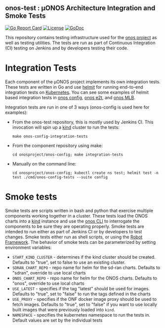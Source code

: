 <!--
SPDX-FileCopyrightText: 2022-present Intel Corporation
SPDX-FileCopyrightText: 2020-present Open Networking Foundation <info@opennetworking.org>
SPDX-License-Identifier: Apache-2.0
-->

## onos-test : µONOS Architecture Integration and Smoke Tests
[![Go Report Card](https://goreportcard.com/badge/github.com/onosproject/onos-test)](https://goreportcard.com/report/github.com/onosproject/onos-test)
[![License](https://img.shields.io/badge/License-Apache%202.0-blue.svg)](https://github.com/gojp/goreportcard/blob/master/LICENSE)
[![GoDoc](https://godoc.org/github.com/onosproject/onos-test?status.svg)](https://godoc.org/github.com/onosproject/onos-test)

This repository contains testing infrastructure used for the [onos project] as well as testing utilities. The tests 
are run as part of Continuous Integration (CI) testing on Jenkins and by developers testing their code.

# Integration Tests
Each component of the µONOS project implements its own integration tests. These tests are written in Go and use
[helmit] for running end-to-end integration tests on [Kubernetes]. You can see some examples of helmit based integration
tests in [onos config], [onos e2t], and [onos MLB].

Integration tests are run in one of 3 ways (onos-config is used here for examples):
* From the onos-test repository, this is mostly used by Jenkins CI. This invocation will spin up a [kind] cluster to run the tests:

  `make onos-config-integration-tests`
* From the component repository using make:

  `cd onosproject/onos-config; make integration-tests`

* Manually on the command line:

  `cd onosproject/onos-config; kubectl create ns test; helmit test -n test ./cmd/onos-config-tests --suite config`
  
# Smoke tests
Smoke tests are scripts written in bash and python that exercise multiple components working together in a cluster.
These tests load the ONOS charts into a [kind] instance and use the [onos CLI] to interrogate the components to be
sure they are operating properly. Smoke tests are intended to run either as part of Jenkins CI or by developers to test changes.
Smoke tests either run as shell scripts, or using the [Robot Framework].
The behavior of smoke tests can be parameterized by setting environment variables:
* `START_KIND_CLUSTER` - determines if the kind cluster should be created.
    Defaults to "true", set to false to use an existing cluster.
* `SDRAN_CHART_REPO` - repo name for helm for the sd-ran charts.
    Defaults to "sdran", override to use local charts
* `ONOS_CHART_REPO` - repo name for helm for the ONOS charts.
    Defaults to "onos", override to use local charts
* `USE_LATEST` - specifies if the tag "latest" should be used for images.
    Defaults to "true", set to "false" to run the tags defined in the charts
* `USE_PROXY` - specifies if the ONF docker image proxy should be used to fetch images.
    Defaults to "true", set to "false" if you want to use locally built images that were previously loaded into `kind`.
* `NAMESPACE` - specifies the kubernetes namespace to run the tests in.
    Default values are set by the individual tests

[Kubernetes]: https://kubernetes.io
[onos project]: https://github.com/onosproject
[helmit]: https://github.com/onosproject/helmit
[onos config]: https://github.com/onosproject/onos-config/tree/master/test
[onos E2T]: https://github.com/onosproject/onos-e2t/tree/master/test
[onos MLB]: https://github.com/onosproject/onos-mlb/tree/master/test
[onos CLI]: https://github.com/onosproject/onos-cli
[kind]: https://kind.sigs.k8s.io/
[Robot Framework]: https://robotframework.org/


